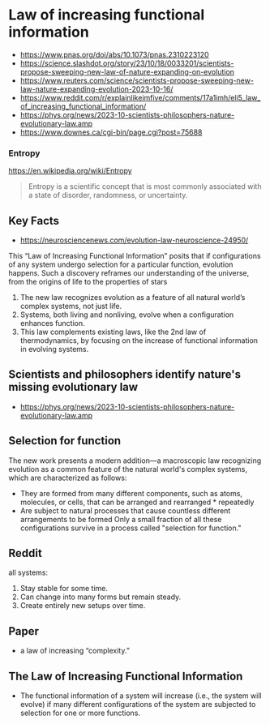 # Law of increasing functional information

* https://www.pnas.org/doi/abs/10.1073/pnas.2310223120
* https://science.slashdot.org/story/23/10/18/0033201/scientists-propose-sweeping-new-law-of-nature-expanding-on-evolution
* https://www.reuters.com/science/scientists-propose-sweeping-new-law-nature-expanding-evolution-2023-10-16/
* https://www.reddit.com/r/explainlikeimfive/comments/17a1imh/eli5_law_of_increasing_functional_information/
* https://phys.org/news/2023-10-scientists-philosophers-nature-evolutionary-law.amp
* https://www.downes.ca/cgi-bin/page.cgi?post=75688


### Entropy

https://en.wikipedia.org/wiki/Entropy

> Entropy is a scientific concept that is most commonly associated with a state of disorder, randomness, or uncertainty.

## Key Facts

* https://neurosciencenews.com/evolution-law-neuroscience-24950/

This “Law of Increasing Functional Information” posits that if configurations of any system undergo selection for a particular function, evolution happens. Such a discovery reframes our understanding of the universe, from the origins of life to the properties of stars

1. The new law recognizes evolution as a feature of all natural world’s complex systems, not just life.
2. Systems, both living and nonliving, evolve when a configuration enhances function.
3. This law complements existing laws, like the 2nd law of thermodynamics, by focusing on the increase of functional information in evolving systems.

## Scientists and philosophers identify nature's missing evolutionary law

* https://phys.org/news/2023-10-scientists-philosophers-nature-evolutionary-law.amp

## Selection for function
The new work presents a modern addition—a macroscopic law recognizing evolution as a common feature of the natural world's complex systems, which are characterized as follows:

* They are formed from many different components, such as atoms, molecules, or cells, that can be arranged and rearranged * repeatedly
* Are subject to natural processes that cause countless different arrangements to be formed
Only a small fraction of all these configurations survive in a process called "selection for function."


## Reddit

all systems:

1. Stay stable for some time.
2. Can change into many forms but remain steady.
3. Create entirely new setups over time.


## Paper

* a law of increasing “complexity.”


## The Law of Increasing Functional Information

* The functional information of a system will increase (i.e., the system will evolve) if many different configurations of the system are subjected to selection for one or more functions.
